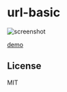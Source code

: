 url-basic
======================

![screenshot](https://cdn.rawgit.com/abagames/url-basic/v1.0.2/www/screenshot.gif)

[demo](https://cdn.rawgit.com/abagames/url-basic/v1.0.2/www/)

License
----------
MIT
